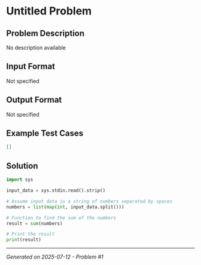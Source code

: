 # Untitled Problem

## Problem Description
No description available

## Input Format
Not specified

## Output Format
Not specified

## Example Test Cases
```json
[]
```

## Solution
```python
import sys

input_data = sys.stdin.read().strip()

# Assume input data is a string of numbers separated by spaces
numbers = list(map(int, input_data.split()))

# Function to find the sum of the numbers
result = sum(numbers)

# Print the result
print(result)
```

---
*Generated on 2025-07-12 - Problem #1*
